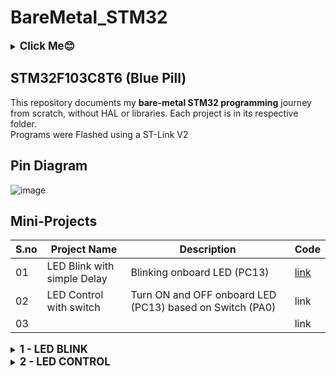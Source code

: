 # BareMetal_STM32
<details>
  <summary><big><b>Click Me😊</b></big></summary>
  <p>Hiii! I'm Galvin Benson<br>Email ID: galvin.benson@gmail.com<br>GitHub Profile: https://github.com/galvin-benson<br>LinkedIn Profile: www.linkedin.com/in/galvin-benson</p>
</details>

## STM32F103C8T6 (Blue Pill)
This repository documents my **bare-metal STM32 programming** journey from scratch, without HAL or libraries. Each project is in its respective folder.<br>
Programs were Flashed using a ST-Link V2

## Pin Diagram
![image](https://github.com/user-attachments/assets/ee903458-2c5b-4796-92c8-328674ff9ddf)

## Mini-Projects
| S.no  | Project Name | Description | Code |
|----|-------------|-------------|--------|
| 01 | LED Blink with simple Delay | Blinking onboard LED (PC13) | [link](https://github.com/galvin-benson/BareMetal_STM32/blob/d4d827f9787c41d1d5f38766cc8d9db26bce9959/Blink_LED/main.c) |
| 02 | LED Control with switch | Turn ON and OFF onboard LED (PC13) based on Switch (PA0) | link |
| 03 |  |  | link |
<details>
  <summary><big><b> 1 - LED BLINK </b></big></summary>
  <p> This project blinks the onboard LED using GPIOC pin 13.<br> To Toggle the LED Pin we can use ODR(Output Data Register) or for Set and Reset we can use BSRR (Bit Set/Reset Register).</p>

### Pin Connections
| STM32 Pin | Function |
|-----------|----------|
| PC13      | LED |

### Code Explanation
Header File Inclusion:
```plaintext
#include "stm32f103x6.h"
```
- This includes the CMSIS (Cortex Microcontroller Software Interface Standard) header file.
- It provides register definitions for the STM32F103 series.
```plaintext
#define GPIOCEN			(1U << 4)  // Enable GPIOC clock
#define PIN13			(1U << 13) // Pin 13 mask
#define LED_PIN 		PIN13      // For LED
```
- **GPIOCEN:** Enables the clock for GPIOC (Bit 4 in RCC->APB2ENR).
- **PIN13:** Refers to bit 13 (PC13) in the GPIO Output Data Register (ODR).
- **LED_PIN:** Defines LED alias for better code readability.
```plaintext
RCC->APB2ENR |= GPIOCEN; // Enable GPIOC clock
```
- GPIO ports need a clock to operate.
- The RCC (Reset and Clock Control) peripheral has an APB2ENR (APB2 Enable Register).
- Bit 4 (corresponding to GPIOC) is set to 1 to enable the GPIOC peripheral.
```plaintext
GPIOC->CRH &= ~(0xF << ((13 - 8) * 4));  // Clear PC13 settings
GPIOC->CRH |=  (0x2 << ((13 - 8) * 4));  // Set PC13 as Output (MODE = 2, CNF = 0)
```
- GPIOC->CRH (GPIOC Configuration Register High) controls pins 8-15.
- PC13 is in CRH, so we configure the MODE and CNF bits.
```plaintext
GPIOC->CRH &= ~(0xF << ((13 - 8) * 4));
```
- (13 - 8) * 4 calculates the bit position of PC13 in CRH.
- 0xF (binary 1111) represents all 4 bits (MODE + CNF) for PC13.
- The bitwise AND with NOT (~) clears the bits.
```plaintext
GPIOC->CRH |= (0x2 << ((13 - 8) * 4));
```
- 0x2 in binary: 0010 (MODE = 10, CNF = 00).
- MODE = 2 (10) → Output mode at 2 MHz speed.
- CNF = 0 (00) → General-purpose push-pull output.
```plaintext
while(1){
	GPIOC->ODR ^= LED_PIN; // Toggle PC13 (LED)
	for(int i=0; i<680000; i++) {} // Simple delay
}
```
- **GPIOC->ODR ^= LED_PIN;**
- XOR (^=) toggles the LED.
- If LED was ON, it turns OFF, and vice versa.
- **for(int i=0; i<680000; i++) {}**
- Creates a delay (not precise, just a loop for roughly 1sec delay).
- The exact delay depends on the CPU clock speed.

```plaintext
while(1){
    GPIOC->BSRR = LED_PIN;  // Turn ON LED (Set PC13 = 1)
    for(int i=0; i<680000; i++) {}  // Delay
    
    GPIOC->BSRR = (1U<<29); // Turn OFF LED (Reset PC13 = 0)
    for(int i=0; i<680000; i++) {}  // Delay
}
```
- GPIOC->BSRR (Bit Set/Reset Register)
- GPIOC->BSRR = LED_PIN; (Turn ON LED)
- BSRR's lower 16 bits (0-15) set a pin HIGH (1).
- GPIOC->BSRR = (1U<<29); (Turn OFF LED)
- BSRR's upper 16 bits (16-31) reset a pin LOW (0).
- Why use BSRR? Faster & safer than using GPIOC->ODR ^= LED_PIN;
- Avoids read-modify-write issues (which can cause glitches).

### Output
ON and OFF of on-board LED.

https://github.com/user-attachments/assets/ceb7df33-c68e-4283-8a62-9ff17bf89488

</details>

<details>
  <summary><big><b> 2 - LED CONTROL </b></big></summary>
  <p> This project controls the onboard LED using GPIOC pin 13 based on switch input in GPIOA pin 0.</p>

### Pin Connections
| STM32 Pin | Function |
|-----------|----------|
| PC13      | LED |
| PCA0     | SWITCH |

### Code Explanation
- Configure PA0 as Input (Button)
```plaintext
GPIOA->CRL &= ~(0xF << (0 * 4));  // Clear PA0 configuration
GPIOA->CRL |=  (0x4 << (0 * 4));  // 0b0100 = Input mode (Pull-up/Pull-down)
```
- PA0 is configured as input mode (Pull-up/Pull-down).
- The CRL register controls pins 0-7 of GPIOA.
- Bit shifting (0 * 4) targets PA0.
- 0x4 configures it as Input with Pull-up/Pull-down.
<br>
- Main Loop: Read Button & Control LED

```plaintext
while(1){
    if(!(GPIOA->IDR & BTN_PIN))
        GPIOC->BSRR = LED_PIN;  // Turn ON LED
    else
        GPIOC->BSRR = (1U<<29); // Turn OFF LED
}
```

- GPIOA->IDR & BTN_PIN reads PA0 state.
- Active LOW logic:
-  When button is pressed (PA0 = LOW), LED turns ON.
-  When button is not pressed (PA0 = HIGH), LED turns OFF.
- BSRR register (Bit Set/Reset Register):
-  GPIOC->BSRR = LED_PIN; → Set PC13 HIGH (LED ON).
-  GPIOC->BSRR = (1U << 29); → Reset PC13 LOW (LED OFF).
</details>

